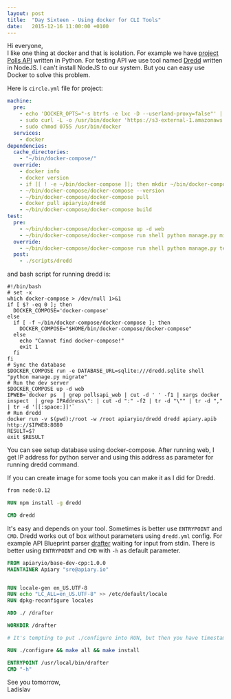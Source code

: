 ```yaml
---
layout: post
title:  "Day Sixteen - Using docker for CLI Tools"
date:   2015-12-16 11:00:00 +0100
---
```


Hi everyone,<br>
I like one thing at docker and that is isolation. For example we have [project Polls API](https://github.com/apiaryio/polls-api) written in Python. For testing API we use tool named [Dredd](http://dredd.readthedocs.org/en/latest/) written in NodeJS. I can't install NodeJS to our system. But you can easy use Docker to solve this problem.

Here is `circle.yml` file for project:

```yaml
machine:
  pre:
    - echo 'DOCKER_OPTS="-s btrfs -e lxc -D --userland-proxy=false"' | sudo tee -a /etc/default/docker
    - sudo curl -L -o /usr/bin/docker 'https://s3-external-1.amazonaws.com/circle-downloads/docker-1.8.3-circleci'
    - sudo chmod 0755 /usr/bin/docker
  services:
    - docker
dependencies:
  cache_directories:
    - "~/bin/docker-compose/"
  override:
    - docker info
    - docker version
    - if [[ ! -e ~/bin/docker-compose ]]; then mkdir ~/bin/docker-compose/ && curl -L https://github.com/docker/compose/releases/download/1.4.2/docker-compose-`uname -s`-`uname -m` > ~/bin/docker-compose/docker-compose && chmod +x ~/bin/docker-compose/docker-compose; fi
    - ~/bin/docker-compose/docker-compose --version
    - ~/bin/docker-compose/docker-compose pull
    - docker pull apiaryio/dredd
    - ~/bin/docker-compose/docker-compose build
test:
  pre:
    - ~/bin/docker-compose/docker-compose up -d web
    - ~/bin/docker-compose/docker-compose run shell python manage.py migrate
  override:
    - ~/bin/docker-compose/docker-compose run shell python manage.py test
  post:
    - ./scripts/dredd
```

and bash script for running dredd is:

```
#!/bin/bash
# set -x
which docker-compose > /dev/null 1>&1
if [ $? -eq 0 ]; then
  DOCKER_COMPOSE='docker-compose'
else
  if [ -f ~/bin/docker-compose/docker-compose ]; then
    DOCKER_COMPOSE="$HOME/bin/docker-compose/docker-compose"
  else
    echo "Cannot find docker-compose!"
    exit 1
  fi
fi
# Sync the database
$DOCKER_COMPOSE run -e DATABASE_URL=sqlite:///dredd.sqlite shell "python manage.py migrate"
# Run the dev server
$DOCKER_COMPOSE up -d web
IPWEB=`docker ps  | grep pollsapi_web | cut -d ' ' -f1 | xargs docker inspect  | grep IPAddress\": | cut -d ":" -f2 | tr -d "\"" | tr -d "," | tr -d '[[:space:]]'`
# Run dredd
docker run -v $(pwd):/root -w /root apiaryio/dredd dredd apiary.apib http://$IPWEB:8080
RESULT=$?
exit $RESULT
```

You can see setup database using docker-compose. After running web, I get IP address for python server and using this address as parameter for running dredd command.

If you can create image for some tools you can make it as I did for Dredd.

```dockerfile
from node:0.12

RUN npm install -g dredd

CMD dredd
```

It's easy and depends on your tool. Sometimes is better use `ENTRYPOINT` and `CMD`. Dredd works out of box without parameters using `dredd.yml` config. For example API Blueprint parser [drafter](https://github.com/apiaryio/drafter) waiting for input from stdin. There is better using `ENTRYPOINT` and `CMD` with `-h` as default parameter.

```dockerfile
FROM apiaryio/base-dev-cpp:1.0.0
MAINTAINER Apiary "sre@apiary.io"


RUN locale-gen en_US.UTF-8
RUN echo "LC_ALL=en_US.UTF-8" >> /etc/default/locale
RUN dpkg-reconfigure locales

ADD ./ /drafter

WORKDIR /drafter

# It's tempting to put ./configure into RUN, but then you have timestamp issues

RUN ./configure && make all && make install

ENTRYPOINT /usr/local/bin/drafter
CMD "-h"
```

See you tomorrow,<br>
Ladislav
